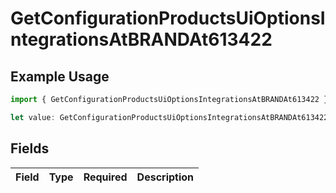 # GetConfigurationProductsUiOptionsIntegrationsAtBRANDAt613422

## Example Usage

```typescript
import { GetConfigurationProductsUiOptionsIntegrationsAtBRANDAt613422 } from "@vercel/sdk/models/getconfigurationproductsop.js";

let value: GetConfigurationProductsUiOptionsIntegrationsAtBRANDAt613422 = {};
```

## Fields

| Field       | Type        | Required    | Description |
| ----------- | ----------- | ----------- | ----------- |